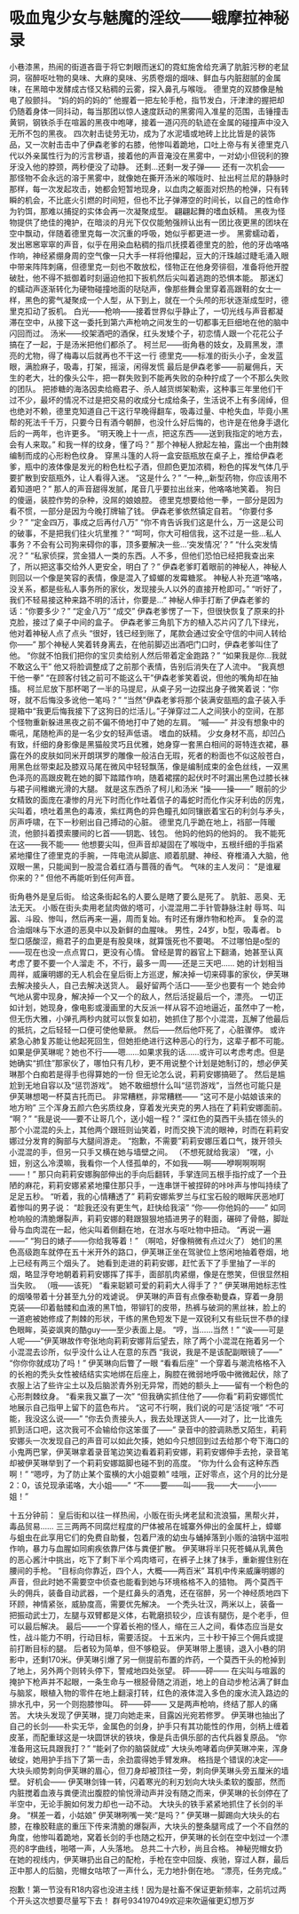 # 吸血鬼少女与魅魔的淫纹——蛾摩拉神秘录

小巷漆黑，热闹的街道吝啬于将它刺眼而迷幻的霓虹施舍给充满了肮脏污秽的老鼠洞，宿醉呕吐物的臭味、大麻的臭味、劣质卷烟的烟味、鲜血与内脏甜腻的金属味，在黑暗中发酵成古怪又粘稠的云雾，探入鼻孔与喉咙。
德里克的双膝像是触电了般颤抖。
“妈的妈的妈的”
他握着一把左轮手枪，指节发白，汗津津的握把却仍随着身体一同抖动，每当那团以惊人速度跃动的黑雾闯入准星的范围，击锤撞击黄铜，钢铁杀手在喧嚣的黑夜中咆哮，接着一道闪亮的轨迹在金属的碰撞声中没入无所不包的黑夜。
四次射击徒劳无功，成为了水泥墙或地砖上比比皆是的装饰品，又一次射击击中了伊森老爹的右膝，他惨叫着跪地，口吐上帝与有关德里克八代以外亲属性行为的污言秽语，接着他的声音淹没在黑雾中，一对幼小但锐利的獠牙没入他的脖颈，两秒便没了动静。
还剩…还剩一发子弹——
还有一次机会——那怪物不会永远的溶于黑雾中，就像她在撕开汤米的喉咙时、扯出柯兰尼的静脉时那样，每一次发起攻击，她都会短暂地现身，以血肉之躯面对炽热的枪弹，只有转瞬的机会，不比底火引燃的时间短，但也不比子弹滞空的时间长，以自己的性命作为钓饵，那难以捕捉的实体会再一次凝聚成型。
翩翩起舞的嗜血妖精。
黑夜为怪物提供了绝佳的掩护，在暗淡的月光下仅仅能勉强辨认出有一团比夜更黑的团块在空中飘动，伴随着德里克每一次沉重的呼吸，她似乎都更进一步。
黑雾蠕动着，发出窸窸窣窣的声音，似乎在用染血粘稠的指爪抚摸着德里克的脸，他的牙齿咯咯作响，神经紧绷身周的空气像一只大手一样将他攥起，豆大的汗珠越过睫毛涌入眼中带来阵阵刺痛，但德里克一刻也不敢放松，怪物正在他身旁徘徊，准备将他开膛破肚，他不得不抵御着时刻逼迫他扣下扳机然后尖叫着逃跑的恐惧本能。
那迷幻的蠕动声逐渐转化为硬物碰撞地面的哒哒声，像那些舞会里穿着高跟鞋的女士一样，黑色的雾气凝聚成一个人型，从下到上，就在一个头颅的形状逐渐成型时，德里克扣动了扳机。
白光——枪响——接着世界似乎静止了，一切光线与声音都凝滞在空中，从接下这一委托到第六声枪响之间发生的一切都事无巨细地在他的脑中闪回而过。
汤米——绞架酒吧的酒保，红头发矮个子，初恋情人跟一个花花公子搞在了一起，于是汤米把他们都杀了。
柯兰尼——街角巷的妓女，及肩黑发，漂亮的尤物，得了梅毒以后就再也不干这一行
德里克——标准的街头小子，金发蓝眼，满脸麻子，吸毒，打架，摇滚，闲得发慌
最后是伊森老爹——前雇佣兵，天生的老大，壮的像头公牛，把一群失败到不能再失败的杂种拧成了一个不那么失败的团队。
把掺糖的海洛因卖给瘾君子、杀人越货绑架勒索，这种事三年里他们干过不少，最坏的情况不过是把交易的收成分七成给条子，生活说不上有多阔绰，但也绝对不赖，德里克知道自己干这行早晚得翻车，吸毒过量、中枪失血，毕竟小黑帮的死法千千万，只要今日有酒今朝醉，也没什么好后悔的，也许是在他身手退化后的一两年，也许更多。
“明天晚上十一点，把这东西——送到我指定的地方去，会有人来取。”
和我一样的纹身，懂了吗？”
那个神秘人掀起左袖，露出一个由荆棘编制而成的心形粉色纹身。
穿黑斗篷的人将一盒安瓿瓶放在桌子上，推给伊森老爹，瓶中的液体像是发光的粉色杜松子酒，但颜色更加浓稠，粉色的挥发气体几乎要扩散到安瓿瓶外，让人看得入迷。
“这是什么？”
“一种,,,新型药物，你应该用不着知道吧？”
那人的声音甜得发腻，尾音几乎要拉出丝来，他咯咯地笑着。
狗日的傻逼，装腔作势的杂种，没屌的娘娘腔。
德里克想要给他一拳，一部分是因为看不惯，一部分是因为今晚打牌输了钱。
伊森老爹依然镇定自若。
“你要付多少？”
“定金四万，事成之后再付八万”
“你不肯告诉我们这是什么，万一这是公司的破事，不是把我们往火坑里推？”
“呵呵，你大可相信我，这不过是一些…私人事务？不会有公司狗来碍你的事，顶多要解决一些…‘突发情况’？”
“什么突发情况？”
“私家侦探，赏金猎人一类的东西。人不多，但他们恐怕已经把我查出来了，所以把这事交给外人更安全，明白了？”
伊森老爹盯着眼前的神秘人，神秘人则回以一个像是笑容的表情，像是混入了蟑螂的发霉糖浆。
神秘人补充道“咯咯，没关系，都是些私人事务所的家伙，发现接头人以外的直接开枪即可。”
“听好了，我们不轻易接这种来路不明的活计，你要是…”
神秘人伸手打断了伊森老爹的话：“你要多少？”
“定金八万”
“成交”
伊森老爹愣了一下，但很快恢复了原来的扑克脸，接过了桌子中间的盒子。
伊森老爹三角肌下方的植入芯片闪了几下绿光，他对着神秘人点了点头
“很好，钱已经到账了，尾款会通过安全守信的中间人转给你——”
那个神秘人笑着转身离去，在他前脚迈出酒吧门口时，伊森老爹叫住了他。
“你就不怕我们把你的宝贝卖给别人然后带着定金跑路？”
“如果我是你…我就不敢这么干”
他又将脸调整成了之前那个表情，告别后消失在了人流中。
“我真想干他一拳”
“在顾客付钱之前可不能这么干”伊森老爹笑着说，但他的嘴角却在抽搐。
柯兰尼放下那杯喝了一半的马提尼，从桌子另一边探出身子微笑着说：“你呀，就不后悔没多讹他一笔吗？”
“当然”伊森老爹将那个装满安瓿瓶的盒子装入手提箱中“我更后悔我接下了这狗日的烂活儿。”子弹穿过二人之间狭小的空间，在那个怪物重新躲进黑夜之前不偏不倚地打中了她的左肩。
“嘁——”
并没有想象中的嘶吼，尾随枪声的是一名少女的轻声低语。
嗜血的妖精。
少女身材不高，却凹凸有致，纤细的身影像是黑猫般灵巧且优雅，她身穿一套黑白相间的哥特连衣裙，暴露在外的皮肤如同米开朗琪罗的雕像一般洁白无瑕，死者的粉面也不似这般苍白，用黑色丝带束起及膝双马尾在微风中轻轻飘荡，像是编制成束的金色丝线，一双黑色泽亮的高跟皮靴在她的脚下踏踏作响，随着裙摆的起伏时不时漏出黑色过膝长袜与裙子间稚嫩光滑的大腿。
就是这东西杀了柯儿和汤米
“操——操——”
眼前的少女精致的面庞在凄惨的月光下时而化作吐着信子的毒蛇时而化作尖牙利齿的厉鬼，尖叫着，喷吐着黑色的毒液，紫红两色的异色瞳孔如同镶嵌着宝石的利剑与矛头，厉声呼啸，在下一秒剜出自己搏动的心脏。
德里克几乎跪在地上，裆部一阵暖流，他颤抖着摸索腰间的匕首——钥匙、钱包。
他妈的他妈的他妈的。
我不能死在这——我不能——
他想要尖叫，但声音却凝固在了喉咙中，五根纤细的手指紧紧地攥住了德里克的手腕，一阵电流从脚底、顺着肌腱、神经、脊椎涌入大脑，他双眼一黑，只能闻到一股混合着红酒与蔷薇的香气。
气味的主人发问：
“是谁雇你来的？”
但他不再能听到任何声音。

街角巷外是皇后街。
给这条街起名的人要么是瞎了要么是死了。
肮脏、恶臭、无法无天。
小贩在街头卖用老鼠肉做的塔可，小混混用二手针管静脉注射
辱骂、叫嚣、斗殴、惨叫，然后再来一遍，周而复始。有时还有爆炸物和枪声。
复杂的混合油烟味与下水道的恶臭中以及新鲜的血腥味。
男性，24岁，b型，吸毒者。
b型口感酸涩，瘾君子的血更是有股臭味，就算饿死也不要喝。
不过哪怕是o型的——现在也没一点点胃口，更没有心情。
曾经是胃的器官上下翻涌，她甚至认真考虑了要不要一个人溜走
不，不行，最多一周——还是三天吧……
她的计划相当周祥，威廉明娜的无人机会在皇后街上方巡逻，解决掉一切来碍事的家伙，伊芙琳去解决接头人，自己去解决送货人。
最好留两个活口——至少也要有一个
她会帅气地从雾中现身，解决掉一个又一个的敌人，然后活捉最后一个，漂亮。
一切正如计划，她现身，像电影或漫画里的大反派一样从容不迫地逼近，虽然中了一枪，但无伤大雅，小弹孔两秒内就可以恢复如初，她抓住了那个小混混，瓦解了他最后的抵抗，之后轻轻一口便可使他晕厥。
然后——然后他吓死了，心脏骤停。
或许紧急心肺复苏能让他起死回生，但她拒绝进行这种恶心的行为，这辈子都不可能。
如果是伊芙琳呢？她也不行——嗯……如果求我的话……或许可以考虑考虑。但是她确实“抓住”那家伙了，哪怕只有几秒，更不用说整个计划是她制订的，想必伊芙琳那个白痴若是得手也得算她的一份
但无论怎么说，莉莉安娜搞砸了。
然后是尴尬到无地自容以及“惩罚游戏”。
她不敢细想什么叫“惩罚游戏”，当然也可能只是伊芙琳想喝一杯莫吉托而已。
非常糟糕，非常糟糕——
“这可不是小姑娘该来的地方哟”
三个浑身五颜六色劣质纹身，穿着发光夹克的男人挡在了莉莉安娜面前。
“啊？”
“我是说——要不让哥几个，送小姐一程？”
深红色的莫西干头插在领头的那个小混混的头上，其他两个跟班则讪笑着，时而交换下流的眼神，时而在莉莉安娜过分发育的胸部与大腿间游走。
“抱歉，不需要”莉莉安娜压着口气，拨开领头小混混的手，但另一只手又横在她与墙壁之间。
（不想死就给我滚）
“嘿，小妞，别这么冷漠嘛，我看你一个人怪孤单的，不如我——啊——咿啊啊啊啊——！”
那只向莉莉安娜胸部伸出的手向后翻转，手掌连同五根手指拧成了一个丑陋的麻花，莉莉安娜紧紧地攥住那只手，一连串饼干被捏碎的咔咔声与惨叫持续了足足五秒。
“听着，我的心情糟透了”
莉莉安娜紫罗兰与红宝石般的眼眸厌恶地盯着惨叫的男子说：
“趁我还没有更生气，赶快给我滚”
“你——你他妈的——”
如同枪响般的清脆爆裂声，莉莉安娜的鞋跟狠狠地插进男子的鞋面，碾碎了骨骼，脚趾骨与血肉混在一起，他尖叫着侧翻在地，在泔水与呕吐物中扭动。
“再说一遍——”
“狗日的婊子——你给我等着！”
（啊哈，好像稍微有点过火了）
她们的黑色高级跑车就停在五十米开外的路口，伊芙琳正坐在驾驶位上悠闲地抽着卷烟，地上已经有两三个烟头了。
她看到走进的莉莉安娜，赶忙丢下了手里抽了一半的烟，略显浮夸地朝着莉莉安娜挥了挥手，面部肌肉紧绷，像是在憋笑，但很显然相当失败。
（哦——该死）
“看来聪颖可爱的莉莉大人得手了？”
伊芙琳用她标志性的烟嗓带着十分甚至九分的戏谑说。
伊芙琳的声音有点像泰勒曼森，穿着一身朋克装——印着骷髅和血液的黑T恤，带铆钉的皮带，热裤与破洞的黑丝袜，脸上的一道疤被她修成了荆棘的形状，干练的黑色短发下是一双锐利又有些玩世不恭的绿色眼眸，英姿飒爽的酷guy——至少表面上是。
“哼，当……当然！”
“诶——可是人呢——”伊芙琳故作夸张地向莉莉安娜背后望去，除了两个小混混在拖着另一个小混混去诊所，似乎没什么让人在意的东西
“我说，我是不是该配副眼镜了——”
“你你你就成功了吗！”
伊芙琳向后瞥了一眼
“看看后座”
一个穿着与潮流格格不入的长袍的秃头女性被结结实实地绑在后座上，胸腔在微弱地呼吸中微微起伏，除了衣服上沾了些许尘土以及后脑淤青外别无异常，而她的额头上——留有一个粉色的心形荆棘纹身。
“看来我又赢了一次”
“但我确实抓住他了——你看”莉莉安娜慌忙地展示自己指甲上留下的蓝色布片。
“这可不行啊，我们说的可是‘活捉‘哦”
“不可能，我没这么说——”
“你去负责接头人，我去处理送货人——对了，比一比谁先抓到活口吧，这次我可不会输给你这笨蛋了——”
录音中的腔调熟悉又陌生，莉莉安娜头一次发现自己的声音可以如此欠揍，她如今只想回到过去给那个夸下海口的小鬼两巴掌，伊芙琳拿着录音笔边笑边看着莉莉安娜，莉莉安娜伸手去抢，录音笔却被伊芙琳举到了一个莉莉安娜踮脚也碰不到的高度。
“你为什么会有这种东西啊！”
“嗯哼，为了防止某个蛮横的大小姐耍赖”
哇哦，正好零点，这个月的比分是2：0，该兑现承诺咯，大小姐——”
“不——要——叫——我——大——小——姐！”

十五分钟前：
皇后街和以往一样热闹，小贩在街头烤老鼠和流浪猫，黑帮火并，毒品贸易……
三三两两不同腐烂程度的尸体被吊在城寨外伸出的金属杆上，蟑螂与蛆虫在此享用它们的免费自助餐，包着尸液的幼虫与蛹掉落到小贩的油锅中滋啦作响，暴力与血腥如同痢疾依靠尸体与粪便扩散。
伊芙琳将半只死苍蝇从乳黄色的恶心酱汁中挑出，吃下了剩下半个鸡肉塔可，在裤子上抹了抹手，重新握住别在腰间的手枪。
“目标向你靠近，四个人，大概——两百米”
耳机中传来威廉明娜的声音，但此时她不需要空中侦查也能看到她与环境格格不入的猎物。
两个莫西干头的佣兵，装备自动武器，一个是红鼻头的酒鬼，还在宿醉，另一个神经质地四下环顾，神情紧张，威胁度高，需要优先解决。
一个秃头壮汉，两米以上，装备一把振动武士刀，左腿与双臂都是义体，右靴磨损较少，应该有腿伤，是个老手，但可以最后解决。
最后——一个穿着长袍的怪人，缩在三人之间，看体态应当是女性，战斗能力不明，行动目标，需要活捉。
十五米内，三十秒干掉三个佣兵或提前打断目标的腿。
后者较为简单，但不够稳妥。
伊芙琳带上墨镜，退入小巷的阴影中，还剩170米。伊芙琳引爆了另一侧提前布置的炸药，一个莫西干头的枪掉到了地上，另外两个则转头停下，警戒地四处张望。
砰——砰——
在尖叫与喧嚣的掩护下枪声并不起眼，一条生命与一根胫骨随之消逝，地上的自动步枪沾满了鲜血与脑浆，眼植入物的零件在地上翻滚打转，红色的液体混入多色的废水流入路边的排水孔中，另一个则抱膝惨叫。
砰——砰——
又是两声枪响，终结了那人的痛苦。
大块头发现了伊芙琳，提刀向她走来，目露凶光宛若修罗。
伊芙琳也抽出了自己的长剑——朴实无华，金属色的剑身，护手只有其功能性的作用，剑柄上缠着皮革，而配重球这是一块圆饼状的铁块，像是兵击俱乐部的古代兵器复原品。
“你准备用这玩具跟我打？”
“能剁了你的脑袋就成”
大块头咆哮着向伊芙琳冲来，浑身破绽，她用护手挡下了第一击，余劲震得她手臂发麻。
格挡是个错误的决定——
大块头顺势刺向伊芙琳的眉心，但刀身却被顶往一旁，刺向伊芙琳头旁五厘米的墙壁。
好机会——
伊芙琳剑锋一转，闪着寒光的利刃划向大块头柔软的腹部，然而内脏搅着血液与粪便流出腹腔的愉悦滑动声并没有随之而来，伊芙琳的长剑停在了半空中，无论手腕如何发力却也一动不动。
大块头的铁手紧紧地抓住了长剑的半身。
“棋差一着，小姑娘”
伊芙琳咧嘴一笑:“是吗？”
伊芙琳一脚踢向大块头的右膝，在橡胶鞋底的重压下传来清脆的爆裂声，大块头的整条腿弯成了一个不自然的角度，他惨叫着跪地，窝着长剑的手也随之松开，伊芙琳的长剑在空中划过一个漂亮的8字曲线，啪嗒一声，人头落地。
总共二十六秒，尚且合格。
神秘兜帽女扔在她的视线内，伊芙琳扔出自己的配枪，手枪在空中回旋、疾驰，穿过人群，最后正中那人的后脑，兜帽女咕哝了一声什么，无力地扑倒在地。
“漂亮，任务完成。”

抱歉！第一节没有R18内容也没进主线！因为是社畜不保证更新频率，之前坑过两个开头这次想要尽量写下去！
群号934197049欢迎来吹逼催更幻想万岁

